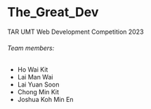 # The_Great_Dev
TAR UMT Web Development Competition 2023

###### Team members:
 - Ho Wai Kit
 - Lai Man Wai
 - Lai Yuan Soon
 - Chong Min Kit
 - Joshua Koh Min En
